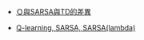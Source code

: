 

* [Ｑ與SARSA與TD的差異](https://chatgpt.com/c/672adadf-1214-8012-9eef-16985976a352)

* [Q-learning, SARSA, SARSA(lambda)](https://chatgpt.com/c/672da875-6be4-8012-a637-d81121396dae)
